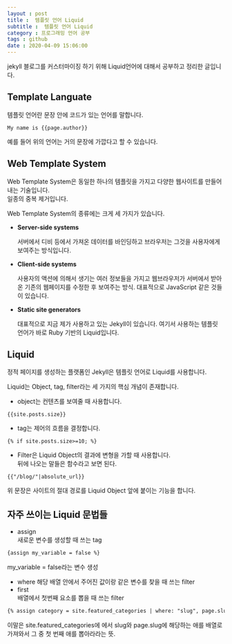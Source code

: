 ```yaml
---
layout : post
title :  템플릿 언어 Liquid
subtitle :  템플릿 언어 Liquid
category : 프로그래밍 언어 공부
tags : github
date : 2020-04-09 15:06:00
---
```


jekyll 블로그를 커스터마이징 하기 위해  Liquid언어에 대해서 공부하고 정리한 글입니다.  

## Template Languate  

템플릿 언어란 문장 안에 코드가 있는 언어를 말합니다.  

```
My name is {{page.author}}  
```

예를 들어 위의 언어는 거의 문장에 가깝다고 할 수 있습니다.  

## Web Template System  

Web Template System은 동일한 하나의 템플릿을 가지고 다양한 웹사이트를 만들어내는 기술입니다.  
일종의 중복 제거입니다.  

 Web Template System의 종류에는 크게 세 가지가 있습니다.  

 - **Server-side systems**

    서버에서 디비 등에서 가져온 데이터를 바인딩하고 브라우저는 그것을 사용자에게 보여주는 방식입니다.  

  - **Client-side systems**

      사용자의 액션에 의해서 생기는 여러 정보들을 가지고 웹브라우저가 서버에서 받아온 기존의 웹페이지를 수정한 후 보여주는 방식. 대표적으로 JavaScript 같은 것들이 있습니다.  

  - **Static site generators**

    대표적으로 지금 제가 사용하고 있는 Jekyll이 있습니다. 여기서 사용하는 템플릿 언어가 바로 Ruby 기반의 Liquid입니다.  


## Liquid  

정적 페이지를 생성하는 플랫폼인 Jekyll은 템플릿 언어로 Liquid를 사용합니다.  

Liquid는 Object, tag, filter라는 세 가지의 핵심 개념이 존재합니다.  

- object는 컨텐츠를 보여줄 때 사용합니다.  
```
{{site.posts.size}}
```

- tag는 제어의 흐름을 결정합니다.  
```
{% if site.posts.size>=10; %}  
```


- Filter은 Liquid Object의 결과에 변형을 가할 때 사용합니다.  
뒤에 나오는 말들은 함수라고 보면 된다.
```
{{"/blog/"|absolute_url}}
```
위 문장은 사이트의 절대 경로를 Liquid Object 앞에 붙이는 기능을 합니다.  

## 자주 쓰이는 Liquid 문법들  

- assign  
새로운 변수를 생성할 때 쓰는 tag

```html
{assign my_variable = false %}
```
my_variable = false라는 변수 생성  


- where
해당 배열 안에서 주어진 값이랑 같은 변수를 찾을 때 쓰는 filter
- first  
배열에서 첫번째 요소를 뽑을 때 쓰는 filter
```html
{% assign category = site.featured_categories | where: "slug", page.slug | first %}
```

이말은 site.featured_categories에 에서 slug와 page.slug에 해당하는 애를 배열로 가져와서 그 중 첫 번째 애를 뽑아라라는 뜻.  
